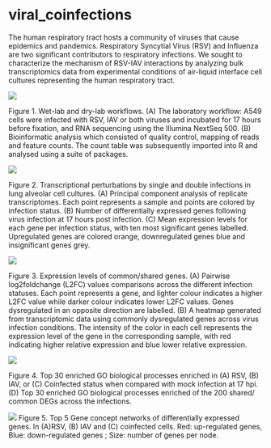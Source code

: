 # viral_coinfections

The human respiratory tract hosts a community of viruses that cause epidemics and pandemics. 
Respiratory Syncytial Virus (RSV) and Influenza are two significant contributors to respiratory infections. 
We sought to characterize the mechanism of RSV-IAV interactions by analyzing bulk transcriptomics data from experimental conditions of air-liquid interface cell cultures representing the human respiratory tract.
 

![](https://github.com/marthaluka/viral_coinfections/figures/workflow.png)

Figure 1. Wet-lab and dry-lab workflows. 
(A) The laboratory workflow: A549 cells were infected with RSV, IAV or both viruses and incubated for 17 hours before fixation, and RNA sequencing using the Illumina NextSeq 500. 
(B) Bioinformatic analysis which consisted of quality control, mapping of reads and feature counts. The count table was subsequently imported into R and analysed using a suite of packages.


![](https://github.com/marthaluka/viral_coinfections/figures/figure2.png)

Figure 2. Transcriptional perturbations by single and double infections in lung alveolar cell cultures. 
(A) Principal component analysis of replicate transcriptomes. Each point represents a sample and points are colored by infection status. 
(B) Number of differentially expressed genes following virus infection at 17 hours post infection. 
(C) Mean expression levels for each gene per infection status, with ten most significant genes labelled. Upregulated genes are colored orange, downregulated genes blue and insignificant genes grey. 

![](https://github.com/marthaluka/viral_coinfections/figures/figure3.png)

Figure 3. Expression levels of common/shared genes. 
(A) Pairwise log2foldchange (L2FC) values comparisons across the different infection statuses. Each point represents a gene, and lighter colour indicates a higher L2FC value while darker colour indicates lower L2FC values. Genes dysregulated in an opposite direction are labelled. 
(B) A heatmap generated from transcriptomic data using commonly dysregulated genes across virus infection conditions. The intensity of the color in each cell represents the expression level of the gene in the corresponding sample, with red indicating higher relative expression and blue lower relative expression.


![](https://github.com/marthaluka/viral_coinfections/figures/figure4.png)

Figure 4. Top 30 enriched GO biological processes enriched in (A) RSV, (B) IAV, or (C) Coinfected status when compared with mock infection at 17 hpi. (D) Top 30 enriched GO biological processes enriched of the 200 shared/ common DEGs across the infections.  


![](https://github.com/marthaluka/viral_coinfections/figures/figure5.png)
Figure 5. Top 5 Gene concept networks of differentially expressed genes. In (A)RSV, (B) IAV and (C) coinfected cells. Red: up-regulated genes, Blue: down-regulated genes ; Size: number of genes per node. 